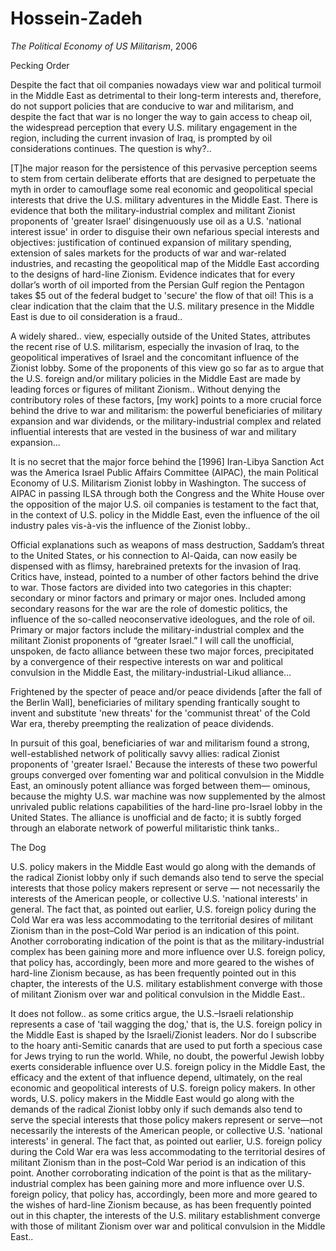 # Hossein-Zadeh

*The Political Economy of US Militarism*, 2006

Pecking Order

Despite the fact that oil companies nowadays view war and political
turmoil in the Middle East as detrimental to their long-term interests
and, therefore, do not support policies that are conducive to war and
militarism, and despite the fact that war is no longer the way to gain
access to cheap oil, the widespread perception that every
U.S. military engagement in the region, including the current invasion
of Iraq, is prompted by oil considerations continues. The question is
why?..

[T]he major reason for the persistence of this pervasive perception
seems to stem from certain deliberate efforts that are designed to
perpetuate the myth in order to camouflage some real economic and
geopolitical special interests that drive the U.S. military adventures
in the Middle East. There is evidence that both the
military-industrial complex and militant Zionist proponents of
'greater Israel' disingenuously use oil as a U.S. 'national interest
issue' in order to disguise their own nefarious special interests and
objectives: justification of continued expansion of military spending,
extension of sales markets for the products of war and war-related
industries, and recasting the geopolitical map of the Middle East
according to the designs of hard-line Zionism.  Evidence indicates
that for every dollar’s worth of oil imported from the Persian Gulf
region the Pentagon takes $5 out of the federal budget to 'secure' the
flow of that oil! This is a clear indication that the claim that the
U.S. military presence in the Middle East is due to oil consideration
is a fraud..

A widely shared.. view, especially outside of the United States,
attributes the recent rise of U.S. militarism, especially the invasion
of Iraq, to the geopolitical imperatives of Israel and the concomitant
influence of the Zionist lobby. Some of the proponents of this view go
so far as to argue that the U.S. foreign and/or military policies in
the Middle East are made by leading forces or figures of militant
Zionism.. Without denying the contributory roles of these factors, [my
work] points to a more crucial force behind the drive to war and
militarism: the powerful beneficiaries of military expansion and war
dividends, or the military-industrial complex and related influential
interests that are vested in the business of war and military
expansion...

It is no secret that the major force behind the [1996] Iran-Libya
Sanction Act was the America Israel Public Affairs Committee (AIPAC),
the main Political Economy of U.S. Militarism Zionist lobby in
Washington. The success of AIPAC in passing ILSA through both the
Congress and the White House over the opposition of the major U.S. oil
companies is testament to the fact that, in the context of U.S. policy
in the Middle East, even the influence of the oil industry pales
vis-à-vis the influence of the Zionist lobby..

Official explanations such as weapons of mass destruction, Saddam’s
threat to the United States, or his connection to Al-Qaida, can now
easily be dispensed with as flimsy, harebrained pretexts for the
invasion of Iraq. Critics have, instead, pointed to a number of other
factors behind the drive to war. Those factors are divided into two
categories in this chapter: secondary or minor factors and primary or
major ones. Included among secondary reasons for the war are the role
of domestic politics, the influence of the so-called neoconservative
ideologues, and the role of oil. Primary or major factors include the
military-industrial complex and the militant Zionist proponents of
“greater Israel.” I will call the unofficial, unspoken, de facto
alliance between these two major forces, precipitated by a convergence
of their respective interests on war and political convulsion in the
Middle East, the military-industrial-Likud alliance...

Frightened by the specter of peace and/or peace dividends [after the
fall of the Berlin Wall], beneficiaries of military spending
frantically sought to invent and substitute 'new threats' for the
'communist threat' of the Cold War era, thereby preempting the
realization of peace dividends.

In pursuit of this goal, beneficiaries of war and militarism found a
strong, well-established network of politically savvy allies: radical
Zionist proponents of 'greater Israel.' Because the interests of these
two powerful groups converged over fomenting war and political
convulsion in the Middle East, an ominously potent alliance was forged
between them— ominous, because the mighty U.S. war machine was now
supplemented by the almost unrivaled public relations capabilities of
the hard-line pro-Israel lobby in the United States. The alliance is
unofficial and de facto; it is subtly forged through an elaborate
network of powerful militaristic think tanks..

The Dog

U.S. policy makers in the Middle East would go along with the demands
of the radical Zionist lobby only if such demands also tend to serve
the special interests that those policy makers represent or serve —
not necessarily the interests of the American people, or collective
U.S. 'national interests' in general. The fact that, as pointed out
earlier, U.S. foreign policy during the Cold War era was less
accommodating to the territorial desires of militant Zionism than in
the post–Cold War period is an indication of this point. Another
corroborating indication of the point is that as the
military-industrial complex has been gaining more and more influence
over U.S. foreign policy, that policy has, accordingly, been more and
more geared to the wishes of hard-line Zionism because, as has been
frequently pointed out in this chapter, the interests of the U.S.
military establishment converge with those of militant Zionism over
war and political convulsion in the Middle East.. 

It does not follow.. as some critics argue, the U.S.–Israeli
relationship represents a case of 'tail wagging the dog,' that is, the
U.S. foreign policy in the Middle East is shaped by the
Israeli/Zionist leaders. Nor do I subscribe to the hoary anti-Semitic
canards that are used to put forth a specious case for Jews trying to
run the world. While, no doubt, the powerful Jewish lobby exerts
considerable influence over U.S. foreign policy in the Middle East,
the efficacy and the extent of that influence depend, ultimately, on
the real economic and geopolitical interests of U.S. foreign policy
makers. In other words, U.S. policy makers in the Middle East would go
along with the demands of the radical Zionist lobby only if such
demands also tend to serve the special interests that those policy
makers represent or serve—not necessarily the interests of the
American people, or collective U.S. 'national interests' in
general. The fact that, as pointed out earlier, U.S. foreign policy
during the Cold War era was less accommodating to the territorial
desires of militant Zionism than in the post–Cold War period is an
indication of this point. Another corroborating indication of the
point is that as the military-industrial complex has been gaining more
and more influence over U.S. foreign policy, that policy has,
accordingly, been more and more geared to the wishes of hard-line
Zionism because, as has been frequently pointed out in this chapter,
the interests of the U.S.  military establishment converge with those
of militant Zionism over war and political convulsion in the Middle
East..

